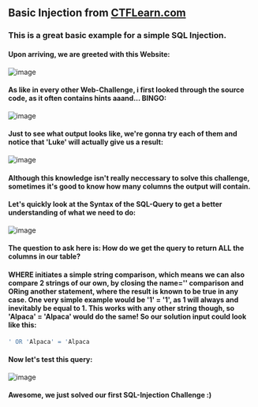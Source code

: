 ## Basic Injection from [CTFLearn.com](https://www.ctflearn.com/challenge/88)

### This is a great basic example for a simple SQL Injection.
#### Upon arriving, we are greeted with this Website:
![image](https://user-images.githubusercontent.com/106492307/170979221-e8c5c98c-2a54-4407-9132-e70f914e0edb.png)

#### As like in every other Web-Challenge, i first looked through the source code, as it often contains hints aaand... BINGO:
![image](https://user-images.githubusercontent.com/106492307/170979555-6aa509ef-0b08-443f-ba00-32782c355748.png)

#### Just to see what output looks like, we're gonna try each of them and notice that 'Luke' will actually give us a result:
![image](https://user-images.githubusercontent.com/106492307/170979861-94bce9c8-a90f-4393-a4a6-230de3b07a59.png)

#### Although this knowledge isn't really neccessary to solve this challenge, sometimes it's good to know how many columns the output will contain.
#### Let's quickly look at the Syntax of the SQL-Query to get a better understanding of what we need to do:
![image](https://user-images.githubusercontent.com/106492307/170981141-25ef23fa-f7db-44b1-ae37-9d793aea6302.png)

#### The question to ask here is: How do we get the query to return ALL the columns in our table?
#### WHERE initiates a simple string comparison, which means we can also compare 2 strings of our own, by closing the name='' comparison and ORing another statement, where the result is known to be true in any case. One very simple example would be '1' = '1', as 1 will always and inevitably be equal to 1. This works with any other string though, so 'Alpaca' = 'Alpaca' would do the same! So our solution input could look like this:
```sql
' OR 'Alpaca' = 'Alpaca
```

#### Now let's test this query:
![image](https://user-images.githubusercontent.com/106492307/170982547-e1898154-13e7-448b-bcd5-7dc5b8e3256e.png)

#### Awesome, we just solved our first SQL-Injection Challenge :)
